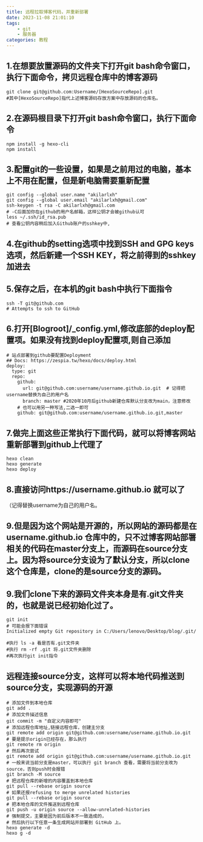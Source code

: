 ```yaml
---
title: 远程拉取博客代码，并重新部署
date: 2023-11-08 21:01:10
tags: 
    - git
    - 服务器
categories: 教程
---
```


## 1.在想要放置源码的文件夹下打开git bash命令窗口，执行下面命令，拷贝远程仓库中的博客源码
```
git clone git@github.com:Username/[HexoSourceRepo].git
#其中[HexoSourceRepo]指代上述博客源码存放方案中存放源码的仓库名。
```

## 2.在源码根目录下打开git bash命令窗口，执行下面命令
```
npm install -g hexo-cli
npm install
```

## 3.配置git的一些设置，如果是之前用过的电脑，基本上不用在配置，但是新电脑需要重新配置
```
git config --global user.name "akilarlxh"
git config --global user.email "akilarlxh@gmail.com"
ssh-keygen -t rsa -C akilarlxh@gmail.com
# -C后面加你在github的用户名邮箱，这样公钥才会被github认可
less ~/.ssh/id_rsa.pub
# 查看公钥内容稍后加入Github账户的sshkey中,
```

## 4.在github的setting选项中找到SSH and GPG keys选项，然后新建一个SSH KEY，将之前得到的sshkey加进去

## 5.保存之后，在本机的git bash中执行下面指令
```
ssh -T git@github.com
# Attempts to ssh to GitHub
```
## 6.打开[Blogroot]/_config.yml,修改底部的deploy配置项。如果没有找到deploy配置项,则自己添加
```
# 站点部署到github要配置Deployment
## Docs: https://zespia.tw/hexo/docs/deploy.html
deploy:
  type: git
  repo:
    github:
      url: git@github.com:username/username.github.io.git  # 记得把username替换为自己的用户名
      branch: master #2020年10月后github新建仓库默认分支改为main，注意修改
    # 也可以用另一种写法,二选一即可
    github: git@github.com:username/username.github.io.git,master
```

## 7.做完上面这些正常执行下面代码，就可以将博客网站重新部署到github上代理了
```
hexo clean
hexo generate
hexo deploy
```

## 8.直接访问https://username.github.io 就可以了
（记得替换username为自己的用户名。

## 9.但是因为这个网站是开源的，所以网站的源码都是在 username.github.io 仓库中的，只不过博客网站部署相关的代码在master分支上，而源码在source分支上。因为将source分支设为了默认分支，所以clone这个仓库是，clone的是source分支的源码。

## 9.我们clone下来的源码文件夹本身是有.git文件夹的，也就是说已经初始化过了。
```
git init
# 可能会报下面错误
Initialized empty Git repository in C:/Users/lenovo/Desktop/blog/.git/

#执行 ls -a 看是否有.git文件夹
#执行 rm -rf .git 将.git文件夹删除
#再次执行git init指令
```

## 远程连接source分支，这样可以将本地代码推送到source分支，实现源码的开源
```
# 添加文件到本地仓库
git add .
# 添加文件描述信息
git commit -m "自定义内容即可"
# 添加远程仓库地址,链接远程仓库，创建主分支
git remote add origin git@github.com:username/username.github.io.git
# 要是提示origin已经存在，那么执行
git remote rm origin
# 然后再次尝试
git remote add origin git@github.com:username/username.github.io.git
# 一般来说当前分支是master，可以执行 git branch 查看，需要将当前分支改为source，否则push时会报错
git branch -M source
# 把远程仓库的新增的内容覆盖到本地仓库
git pull --rebase origin source
# 如果还报refusing to merge unrelated histories
git pull --rebase origin source 
# 把本地仓库的文件推送到远程仓库
git push -u origin source --allow-unrelated-histories
# 强制提交，主要是因为前后版本不一致造成的，
# 然后执行以下任意一条生成网站并部署到 GitHub 上。
hexo generate -d
hexo g -d
```
